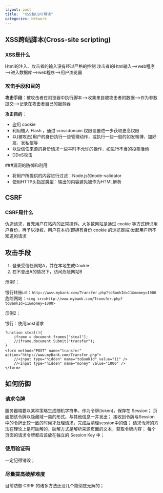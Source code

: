 ```yaml
---
layout: post
title:  "XSS和CSRF解读"
categories: Network
---
```

## XSS跨站脚本(Cross-site scripting)

### XSS是什么
Html的注入、攻击者的输入没有经过严格的控制
攻击者的Html输入—>web程序—>进入数据库—>web程序—>用户浏览器

### 攻击手段和目的

**攻击手段**：被攻击者在浏览器中执行脚本—>收集来自被攻击者的数据—>作为参数提交—>记录在攻击者自己的服务器

**攻击目的**：

- 盗用 cookie
- 利用植入 Flash ，通过 crossdomain 权限设置进一步获取更高权限
- 以(被攻击)用户的身份执行一些管理动作，或执行一些一般的如发微博、加好友、发私信等
- 以受信任来源的身份请求一些平时不允许的操作，如进行不当的投票活动
- DDoS攻击

###漏洞的防御和利用

 - 将用户所提供的内容进行过滤：Node.js的node-validator
 - 使用HTTP头指定类型：输出的内容避免被作为HTML解析

## CSRF

### CSRF是什么
伪造请求，冒充用户在站内的正常操作。大多数网站是通过 cookie 等方式辨识用户身份，再予以授权，用户在本机(即拥有身份 cookie 的浏览器端)发起用户所不知道的请求

## 攻击手段

 1. 登录受信任网站A，并在本地生成Cookie
 2. 在不登出A的情况下，访问危险网站B

示例1：

银行转账url：```http://www.mybank.com/Transfer.php?toBankId=11&money=1000```
危险网站：```<img src=http://www.mybank.com/Transfer.php?toBankId=11&money=1000> ```

示例2：

银行：使用post请求

```
function steal(){
	iframe = document.frames["steal"];
	//iframe.document.Submit("transfer");
}
<form method="POST" name="transfer"　action="http://www.myBank.com/Transfer.php">
	//<input type="hidden" name="toBankId" value="11" />
	//<input type="hidden" name="money" value="1000" />
</form>
```

## 如何防御

### 请求令牌
服务器端要以某种策略生成随机字符串，作为令牌(token)，保存在 Session；
页面把该令牌以隐藏域一类的形式，与其他信息一并发出；
接收到令牌与Session 中的令牌比较一致的时候才处理请求，完成后清理session中的值；
请求令牌的方法在理论上是可破解的，破解方式是解析来源页面的文本，获取令牌内容；
每个页面的请求令牌都应该放在独立的 Session Key 中；

### 使用验证码
一定记得销毁；

### 尽量提高破解难度
目前防御 CSRF 的诸多方法还没几个能彻底无解的；